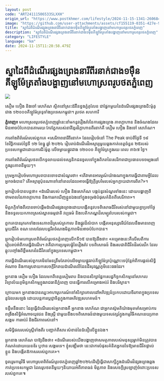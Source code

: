 ```yaml
---
layout: post
code: "ART24111506533SLXXH"
origin_url: "https://www.postkhmer.com/lifestyle/2024-11-15-1341-260684"
image: "https://github.com/user-attachments/assets/cf155119-0351-427e-9962-be2e01f0ac06"
title: "ស្នាដៃពី​ដំណើរផ្សងព្រេង​​នារីពីរនាក់ជាង១ម៉ឺនគីឡូម៉ែត្រ​តាំងបង្ហាញនៅ​មហោស្រព​រូបថត​ភ្នំពេញ​"
description: "​​ស្នាដៃពី​ដំណើរផ្សងព្រេង​​នារីពីរនាក់ជាង១ម៉ឺនគីឡូម៉ែត្រ​តាំងបង្ហាញនៅ​មហោស្រព​រូបថត​ភ្នំពេញ​​"
category: "LIFESTYLE"
language: "km"
date: 2024-11-15T11:28:58.479Z
---
```


# ស្នាដៃពី​ដំណើរផ្សងព្រេង​​នារីពីរនាក់ជាង១ម៉ឺនគីឡូម៉ែត្រ​តាំងបង្ហាញនៅ​មហោស្រព​រូបថត​ភ្នំពេញ​

![](https://github.com/user-attachments/assets/3a9f562d-dd60-457d-b877-2a2a1902abe9)

​សឿម ហឿង និងចៅ សោ​ភ័​ណ ស្ថិត​នៅ​ស្រះ​ដំរីនៃ​ខ្នងភ្នំ​គូលែន ជាផ្នែក​មួយ​នៃដំណើរ​ផ្សង​ព្រេង​ជិះ​ម៉ូតូ​ជាង ១២០០០​គីឡូម៉ែត្រ​ទូទាំងប្រទេស​កម្ពុជា។ រូបថត សហការី​

**ភ្នំពេញ៖** មហោស្រព​រូបថត​ភ្នំពេញ​ឆ្នាំនេះ​នាំមក​នូវ​រឿងរ៉ាវ​នៃ​ការ​ផ្សងព្រេង ភាពក្លាហាន និង​ចំណង​ដែល​មិនអាច​បំបែក​បាន​តាមរយៈ​កែវភ្នែក​របស់​នារី​ខ្មែរ​ដ៏​ក្លាហាន​ពីរ​នាក់​គឺ សឿ​ម ហឿង និងចៅ សោ​ភ័​ណ។​

ការតាំងពិព័រណ៍​រប​ស់​ពួកគេ «សេរីភាពនារី​​ពីរ​នាក់» ដែល​រៀបចំ​នៅ The Peak ចាប់ពី​ថ្ងៃទី ១៩ ខែវិច្ឆិកា​ដល់​ថ្ងៃទី ១២​ ខែធ្នូ ឆ្នាំ ២០២៤​ រៀបរាប់​ដំណើរ​ដ៏​អស្ចារ្យ​មួយ​ឆ្លងកាត់​ខេត្ត​ចំនួន ២៥​ របស់​ប្រទេស​កម្ពុជា​ដោយការ​ជិះ​​ម៉ូតូ ​លើ​ចម្ងាយផ្លូវ​​ជាង ១២០០០ គីឡូម៉ែត្រ​ក្នុង​រយៈពេល ៣៦៧​ ថ្ងៃ​។​

ការតាំងពិព័រណ៍​រូបថតបើក​ទូលាយ​ដល់​​ទស្សនិកជន​ចូលទៅក្នុង​ពិភព​នៃ​សេរីភាព​ ជា​ប្រធានបទ​ចម្បង​​នៅក្នុង​រូបភាព​នីមួយៗ​។​

ក្រុម​អ្នក​រៀបចំ​មហោស្រព​បានចោទ​ជា​សំណួរ​ថា​៖ «​​តើ​វា​មាន​អារម្មណ៍​យ៉ាងណា​ក្នុងការ​ធ្វើជា​តាមអ្វីដែលអ្នកចង់បាន​​​? តើ​អស្ចារ្យ​ប៉ុនណា​ទៅនៅពេល​ដែលអាច​ធ្វើ​ឱ្យ​ក្ដី​ស្រមៃរបស់​អ្នក​ក្លាយជា​ការពិត​?»។ ​

អ្នក​រៀបចំ​បាន​បន្ដថា​៖ «​​ដំណើរ​របស់ ហឿង និង​សោ​ភ័​ណ បង្កប់​នូវ​សំណួរ​ទាំងនេះ ដោយ​បង្ហាញ​ពី​ថាមពល​នៃ​ភាពក្លាហាន និង​ការរកឃើញ​​​ខ្លួនឯង​នៅក្នុង​ទម្រង់​​បំផុសគំនិត​ពីសេរីភាព​​»។

មិត្ត​ភក្តិ​ទាំងពីរ​បានចាប់ផ្តើម​ដំណើរ​ផ្សងព្រេង​ដោយ​បង្កើត​នូវ​បទពិសោធ​ជីវិត​រស់​នៅ​ជាមួយ​គ្នា​​ប្រចាំថ្ងៃ និង​​ទទួលយក​ភាពស្រស់ស្អាត​ធម្មជាតិ វប្បធម៌ និង​បេតិកភណ្ឌ​ដ៏​សម្បូរបែប​របស់​កម្ពុជា​។​

ពួកគេ​បាន​រុករក​ទាំង​ទេសភាព​ដ៏​ស្រស់ត្រកាល និង​ផ្លូវ​ដ៏​លំបាក បង្កើត​អនុស្សាវរីយ៍​ដែល​នឹងមាន​ពេញ​មួយជីវិត ខណៈពេលដែល​បន្ដរឹត​ចំណង​​មិត្តភាព​​​មិនអាច​បំបែក​បាន​។​

អ្នក​រៀបចំ​មហោស្រព​ពិព័រណ៍​រូបថត​ភ្នំពេញ​លើកទី​១៥ បានឱ្យដឹងថា​៖ «​គម្រោង​នេះ​គឺ​លើសពី​ការរៀបរាប់​អំពី​ការធ្វើដំណើរ​។ វា​គឺជា​ការប្រមូលផ្ដុំ​នៃ​រឿងរ៉ាវ បទពិសោធន៍ និង​រសជាតិជីវិត​​ដ៏​រស់​រវើក ដែល​ឆ្លុះបញ្ចាំង​ពី​ខ្លឹមសារ​នៃ​ជីវិត​នៅក្នុង​ប្រទេស​កម្ពុជា»​។​

ការធ្វើដំណើរ​របស់​ពួកគេ​មិនមែន​ត្រឹមតែ​រាប់លើ​ចម្ងាយ​ផ្លូវ​រាប់​គីឡូម៉ែត្រ​ប៉ុណ្ណោះ​ទេ ​ប៉ុន្តែ​អំពី​​ការផ្តល់​សិទ្ធិអំណាច និង​ការ​ស្រវា​យក​សេចក្តី​រីករាយដំណើរ​លើ​ដែន​ដី​សុវណ្ណភូមិ​នេះ​ផង​ដែរ​។ ​

អ្នក​នាង សឿម ហឿង ដែល​មកពី​ខេត្តសៀមរាប និង​បាន​សិក្សា​ផ្នែក​សេដ្ឋកិច្ច​កសិកម្ម​នៅ​សាកលវិទ្យាល័យ​ភូមិន្ទ​កសិកម្ម​ក្នុង​រាជធានី​ភ្នំពេញ បាន​​ធ្វើការ​លើ​គម្រោង​អប់រំ និង​បរិស្ថាន​។​

ក្រោយមក អ្នក​​នាង​បានឈ្នះ​អាហារូបករណ៍​ទៅ​សិក្សា​គោលដៅ​អភិវឌ្ឍន៍​ប្រកបដោយ​ចីរភាព​ក្នុងប្រទេស​នូ​វែ​ល​សេ​ឡង់ ដោយ​បន្ត​ការប្តេជ្ញាចិត្ត​​ក្នុងការ​អភិវឌ្ឍ​សហគមន៍​។​

ទន្ទឹមនឹងនោះ ដៃគូ​ធ្វើដំណើរ​របស់អ្នក​​នាង​គឺ អ្នកនាង​ សោ​ភ័​ណ ជា​អ្នកតស៊ូ​មតិ​យ៉ាង​មុតមាំ​សម្រាប់​ការពង្រឹង​សិទ្ធិអំណាច​យុវជន និង​ស្ត្រី ជាមួយនឹង​បទពិសោធន៍​ជាង​មួយ​ទសវត្សរ៍​ក្នុង​កម្មវិធី​គណនេយ្យភាព​សង្គម ការអប់រំ និង​ជីវភាព​រស់នៅ​។​

សមិទ្ធិផល​របស់​ស្ត្រី​ទាំងពីរ បញ្ជាក់​ពី​សារៈសំខាន់​នៃ​ជំនឿ​លើ​ខ្លួនឯង​។​

អ្នក​នាង សោភ័ណ បា​ឱ្យដឹងថា​៖ «​ដំណើរ​របស់​យើង​បង្ហាញថា ​សមត្ថភាព​រប​ស់មនុស្ស​ម្នាក់​មិនត្រូវ​បានកំណត់​ដោយ​យេនឌ័រ ឬ​ឋានៈ​សង្គម​ទេ​។ ខ្ញុំ​សង្ឃឹមថា នេះ​ជាការ​បំផុសគំនិត​អ្នកដទៃឱ្យ​​មានជីវិត​ផ្ទាល់ខ្លួន និង​បង្កើត​ឱកាស​របស់​ពួកគេ​»​។​

​ចូលរួម​កម្មវិធី មហោស្រព​ពិព័រណ៍រូបថត​ភ្នំពេញ​ឆ្នាំ​២០២៤​​ ដើម្បី​ធ្វើជា​សាក្សី​ក្នុង​ដំណើរ​ដ៏ផ្សងព្រេង​​ឆ្លងកាត់​ប្រទេស​កម្ពុជា ដែល​រូបថត​នីមួយៗ​និយាយ​អំពី​ភាព​ធន់ មិត្តភាព និង​សេចក្តីស្រឡាញ់​ចំពោះ​ប្រទេស​របស់​ពួកគេ៕